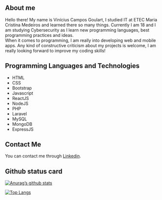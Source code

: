 ## About me
Hello there! My name is Vinícius Campos Goulart, I studied IT at ETEC Maria Cristina Medeiros and learned there so many things. Currently I am 18 and I am studying Cybersecurity as I learn new programming languages, best programming practices and ideas. <br/>
When it comes to programming, I am really into developing web and mobile apps. Any kind of constructive criticism about my projects is welcome, I am really looking forward to improve my coding skills!

## Programming Languages and Technologies
- HTML <br/>
- CSS <br/>
- Bootstrap <br/>
- Javascript <br/>
- ReactJS <br/>
- NodeJS <br/>
- PHP <br/>
- Laravel <br/>
- MySQL <br/>
- MongoDB <br/>
- ExpressJS

## Contact Me
You can contact me through [Linkedin](https://www.linkedin.com/in/viniciuscamposgoulart/).

## Github status card
[![Anurag’s github stats](https://github-readme-stats.vercel.app/api?username=vinicgoulart)](https://github.com/vinicgoulart)

[![Top Langs](https://github-readme-stats.vercel.app/api/top-langs/?username=vinicgoulart&layout=compact)](https://github.com/vinicgoulart)
